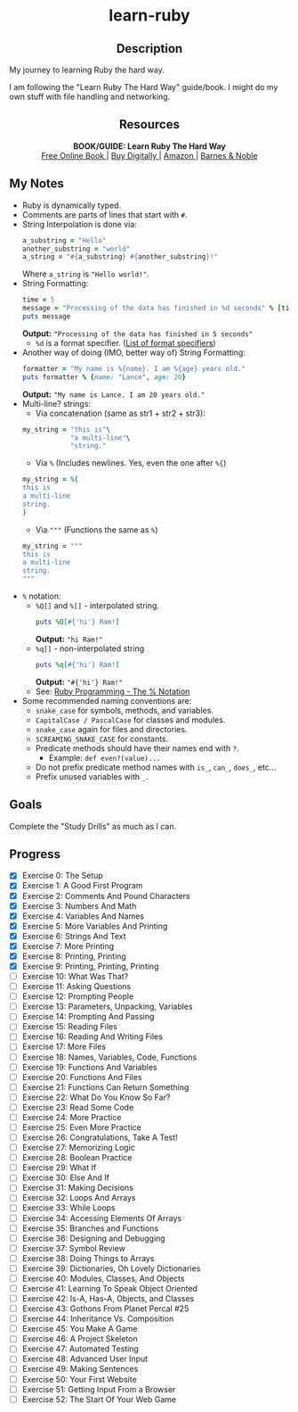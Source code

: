 <h1 align='center'>
    learn-ruby
</h1>
<h2 align='center'>
    Description
</h2>

My journey to learning Ruby the hard way.

I am following the "Learn Ruby The Hard Way" guide/book.
I might do my own stuff with file handling and networking.

<h2 align='center'>
    Resources
</h2>

<p align='center'>
    <b>
        BOOK/GUIDE: Learn Ruby The Hard Way
    </b>
    <br>
    <a href="https://learnrubythehardway.org/book/">
        Free Online Book
    </a>
     | 
    <a href="https://shop.learncodethehardway.org/access/buy/5/">
        Buy Digitally
    </a>
     | 
    <a href="https://www.amazon.com/gp/product/032188499X">
        Amazon
    </a>
     | 
    <a href="https://www.barnesandnoble.com/w/learn-ruby-the-hard-way-zed-a-shaw/1124377300">
        Barnes & Noble
    </a>
</p>

## My Notes

 - Ruby is dynamically typed.
 - Comments are parts of lines that start with `#`.
 - String Interpolation is done via:
    ```ruby
    a_substring = "Hello"
    another_substring = "world"
    a_string = "#{a_substring} #{another_substring}!"
    ```
    Where `a_string` is `"Hello world!"`.
 - String Formatting:
    ```ruby
    time = 5
    message = "Processing of the data has finished in %d seconds" % [time]
    puts message
    ```
    **Output:** `"Processing of the data has finished in 5 seconds"`
    - `%d` is a format specifier. ([List of format specifiers](https://alvinalexander.com/programming/printf-format-cheat-sheet/))
 - Another way of doing (IMO, better way of) String Formatting:
    ```ruby
    formatter = "My name is %{name}. I am %{age} years old."
    puts formatter % {name: "Lance", age: 20}
    ```
    **Output:** `"My name is Lance. I am 20 years old."`
 - Multi-line? strings:
    - Via concatenation (same as str1 + str2 + str3):
    ```ruby
    my_string = "this is"\
                "a multi-line"\
                "string."
    ```
    - Via `%` (Includes newlines. Yes, even the one after `%{`)
    ```ruby
    my_string = %{
    this is
    a multi-line
    string.
    }
    ```
    - Via `"""` (Functions the same as `%`)
    ```ruby
    my_string = """
    this is
    a multi-line
    string.
    """
    ```
 - `%` notation:
    - `%Q[]` and `%[]` - interpolated string.
        ```ruby
        puts %Q[#{'hi'} Ram!]
        ```
        **Output:** `"hi Ram!"`
    - `%q[]` - non-interpolated string
        ```ruby
        puts %q[#{'hi'} Ram!]
        ```
        **Output:** `"#{'hi'} Ram!"`
    - See: [Ruby Programming - The % Notation](https://en.wikibooks.org/wiki/Ruby_Programming/Syntax/Literals#The_.25_Notation)
 - Some recommended naming conventions are:
    - `snake_case` for symbols, methods, and variables.
    - `CapitalCase / PascalCase` for classes and modules.
    - `snake_case` again for files and directories.
    - `SCREAMING_SNAKE_CASE` for constants.
    - Predicate methods should have their names end with `?`.
        - Example: `def even?(value)...`
    - Do not prefix predicate method names with `is_`, `can_`, `does_`, etc...
    - Prefix unused variables with `_`.

## Goals

Complete the "Study Drills" as much as I can.

## Progress

 - [x] Exercise 0: The Setup
 - [x] Exercise 1: A Good First Program
 - [x] Exercise 2: Comments And Pound Characters
 - [x] Exercise 3: Numbers And Math
 - [x] Exercise 4: Variables And Names
 - [x] Exercise 5: More Variables And Printing
 - [x] Exercise 6: Strings And Text
 - [x] Exercise 7: More Printing
 - [x] Exercise 8: Printing, Printing
 - [x] Exercise 9: Printing, Printing, Printing
 - [ ] Exercise 10: What Was That?
 - [ ] Exercise 11: Asking Questions
 - [ ] Exercise 12: Prompting People
 - [ ] Exercise 13: Parameters, Unpacking, Variables
 - [ ] Exercise 14: Prompting And Passing
 - [ ] Exercise 15: Reading Files
 - [ ] Exercise 16: Reading And Writing Files
 - [ ] Exercise 17: More Files
 - [ ] Exercise 18: Names, Variables, Code, Functions
 - [ ] Exercise 19: Functions And Variables
 - [ ] Exercise 20: Functions And Files
 - [ ] Exercise 21: Functions Can Return Something
 - [ ] Exercise 22: What Do You Know So Far?
 - [ ] Exercise 23: Read Some Code
 - [ ] Exercise 24: More Practice
 - [ ] Exercise 25: Even More Practice
 - [ ] Exercise 26: Congratulations, Take A Test!
 - [ ] Exercise 27: Memorizing Logic
 - [ ] Exercise 28: Boolean Practice
 - [ ] Exercise 29: What If
 - [ ] Exercise 30: Else And If
 - [ ] Exercise 31: Making Decisions
 - [ ] Exercise 32: Loops And Arrays
 - [ ] Exercise 33: While Loops
 - [ ] Exercise 34: Accessing Elements Of Arrays
 - [ ] Exercise 35: Branches and Functions
 - [ ] Exercise 36: Designing and Debugging
 - [ ] Exercise 37: Symbol Review
 - [ ] Exercise 38: Doing Things to Arrays
 - [ ] Exercise 39: Dictionaries, Oh Lovely Dictionaries
 - [ ] Exercise 40: Modules, Classes, And Objects
 - [ ] Exercise 41: Learning To Speak Object Oriented
 - [ ] Exercise 42: Is-A, Has-A, Objects, and Classes
 - [ ] Exercise 43: Gothons From Planet Percal #25
 - [ ] Exercise 44: Inheritance Vs. Composition
 - [ ] Exercise 45: You Make A Game
 - [ ] Exercise 46: A Project Skeleton
 - [ ] Exercise 47: Automated Testing
 - [ ] Exercise 48: Advanced User Input
 - [ ] Exercise 49: Making Sentences
 - [ ] Exercise 50: Your First Website
 - [ ] Exercise 51: Getting Input From a Browser
 - [ ] Exercise 52: The Start Of Your Web Game